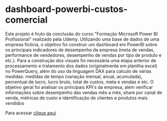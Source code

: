 # dashboard-powerbi-custos-comercial
Este projeto é fruto da conclusão do curso "Formação Microsoft Power BI Profissional" realizado pela Udemy. Utilizando uma base de dados de uma empresa fictícia, o objetivo foi construir um dashboard em PowerBI sobre os principais indicadores de desempenho da empresa (meta de vendas, performance de vendedores, desempenho de vendas por tipo de produto e etc.). Para a construção dos visuais foi necessária uma etapa anterior de processamento e tratamento dos dados (originalmente em planilha excel) no PowerQuery, além do uso da linguagem DAX para calculo de várias medidas: medidas de tempo (variação mensal, anual, acumulada), percentual de lucro, lucro bruto, total de custos, meta e vendas e etc. O objetivo geral foi analisar os principais KPI's da empresa, além verificar informações sobre desempenho das vendas mês a mês, share por canal de venda, métricas de custo e identificação de clientes e produtos mais vendidos

Para acessar [clique aqui]([https://drive.google.com/file/d/1Fw4Bk4uaalpMFFkDni3F7tEwRSdHJuf7/view?usp=sharing](https://app.powerbi.com/view?r=eyJrIjoiZmZkZGRjZjctNmIxNy00ZGJhLTg5ZGQtZTEwNWNjNDE1NTZlIiwidCI6IjkwNjJhYmVmLTg4NmUtNDg3YS1hYjFkLWQwZDQ1ZTQ5ZDNmZCJ9&pageName=ReportSection808558fc1e229b51c409))

